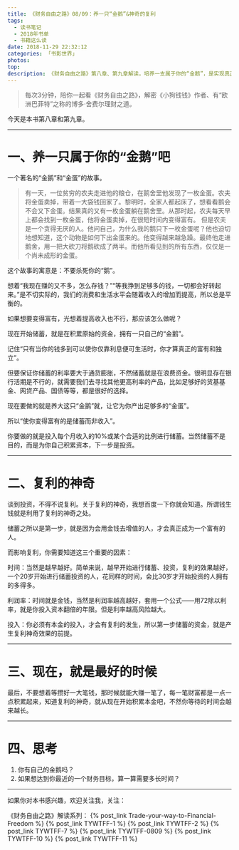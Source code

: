 ```yaml
---
title: 《财务自由之路》08/09：养一只“金鹅”&神奇的复利
tags:
  - 读书笔记
  - 2018年书单
  - 书籍这么读
date: 2018-11-29 22:32:12
categories: 「书影世界」
photos:
top:
description: 《财务自由之路》第八章、第九章解读，培养一支属于你的“金鹅”，是实现真正财务自由的第一步，了解复利的神奇，并运用它。
---
```

>每次3分钟，陪你一起看《财务自由之路》，解密《小狗钱钱》作者、有“欧洲巴菲特”之称的博多·舍费尔理财之道。

今天是本书第八章和第九章。

---

# 一、养一只属于你的“金鹅”吧

一个著名的“金鹅”和“金蛋”的故事。

> 有一天，一位贫穷的农夫走进他的粮仓，在鹅舍里他发现了一枚金蛋。农夫将金蛋卖掉，带着一大袋钱回家了。黎明时，全家人都起床了，想看看鹅会不会又下金蛋。结果真的又有一枚金蛋躺在鹅舍里。从那时起，农夫每天早上都会找到一枚金蛋，他将金蛋卖掉，在很短时间内变得富有。
但是农夫是一个贪得无厌的人。他问自己，为什么我的鹅只下一枚金蛋呢？他也迫切地想知道，这个动物是如何下出金蛋来的。他变得越来越急躁。最终他走进鹅舍，用一把大砍刀将鹅砍成了两半。而他所看见到的所有东西，仅仅是一个尚未成形的金蛋。

这个故事的寓意是：不要杀死你的“鹅”。

想着“我现在赚的又不多，怎么存钱？”“等我挣到足够多的钱，一切都会好转起来。”是不切实际的，我们的消费和生活水平会随着收入的增加而提高，所以总是平衡的。

如果想要变得富有，光想着提高收入也不行，那应该怎么做呢？

现在开始储蓄，就是在积累原始的资金，拥有一只自己的“金鹅”。

记住“只有当你的钱多到可以使你仅靠利息便可生活时，你才算真正的富有和独立”。

但要保证你储蓄的利率要大于通货膨胀，不然储蓄就是在浪费资金。很明显存在银行活期是不行的，就需要我们去寻找其他更高利率的产品，比如足够好的货基基金、网贷产品、国债等等，都是很好的选择。

现在要做的就是养大这只“金鹅”就，让它为你产出足够多的“金蛋”。

所以“使你变得富有的是储蓄而非收入”。

你要做的就是投入每个月收入的10%或某个合适的比例进行储蓄。当然储蓄不是目的，而是为你自己积累资本，下一步是投资。

---

# 二、复利的神奇

谈到投资，不得不说复利。关于复利的神奇，我想百度一下你就会知道。所谓钱生钱就是利用了复利的神奇之处。

储蓄之所以是第一步，就是因为会用金钱去增值的人，才会真正成为一个富有的人。

而影响复利，你需要知道这三个重要的因素：

时间：当然是越早越好。简单来说，越早开始进行储蓄、投资，复利的效果越好，一个20岁开始进行储蓄投资的人，花同样的时间，会比30岁才开始投资的人拥有的多得多。

利润率：时间就是金钱，当然是利润率越高越好，套用一个公式——用72除以利率，就是你投入资本翻倍的年限。但是利率越高风险越大。

投入：你必须有本金的投入，才会有复利的发生，所以第一步储蓄的资金，就是产生复利神奇效果的前提。

---

# 三、现在，就是最好的时候

最后，不要想着等攒好一大笔钱，那时候就能大赚一笔了，每一笔财富都是一点一点积累起来，知道复利的神奇，就从现在开始积累本金吧，不然你等待的时间会越来越长。

---

# 四、思考

1. 你有自己的金鹅吗？
2. 如果想达到你最近的一个财务目标，算一算需要多长时间？

---
如果你对本书感兴趣，欢迎关注我，关注：

《财务自由之路》解读系列：
{% post_link Trade-your-way-to-Financial-Freedom %}
{% post_link TYWTFF-1 %}
{% post_link TYWTFF-2 %}
{% post_link TYWTFF-7 %}
{% post_link TYWTFF-0809 %}
{% post_link TYWTFF-10 %}
{% post_link TYWTFF-11 %}